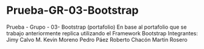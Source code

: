 # Prueba-GR-03-Bootstrap
Prueba - Grupo - 03- Bootstrap (portafolio)
En base al portafolio que se trabajo anteriormente replica utilizando el Framework Bootstrap
Integrantes: 
Jimy Calvo M.
Kevin Moreno
Pedro Páez
Roberto Chacón
Martin Rosero
